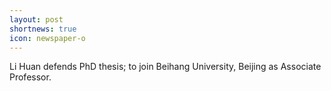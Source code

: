 ```yaml
---
layout: post
shortnews: true
icon: newspaper-o
---
```


Li Huan defends PhD thesis; to join Beihang University, Beijing as Associate Professor.